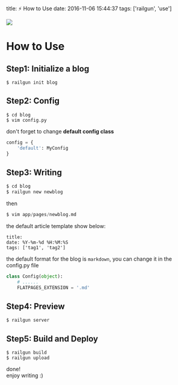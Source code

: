 title: ⚡️ How to Use
date: 2016-11-06 15:44:37
tags: ['railgun', 'use']

![](https://images5.alphacoders.com/733/thumb-350-733587.jpg)

# How to Use

## Step1: Initialize a blog

```shell
$ railgun init blog
```

## Step2: Config

```shell
$ cd blog
$ vim config.py
```

don't forget to change **default config class**

```python
config = {
    'default': MyConfig
}
```

## Step3: Writing

```python
$ cd blog
$ railgun new newblog
```

then

```python
$ vim app/pages/newblog.md
```

the default article template show below:

    title:
    date: %Y-%m-%d %H:%M:%S
    tags: ['tag1', 'tag2']

the default format for the blog is ``markdown``, you can change it in the config.py file

```python
class Config(object):
    # ......
    FLATPAGES_EXTENSION = '.md'
```

## Step4: Preview

```shell
$ railgun server
```

## Step5: Build and Deploy

```shell
$ railgun build
$ railgun upload
```

done! <br/>
enjoy writing :)
